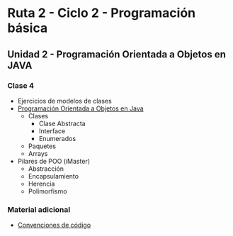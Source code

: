 # Ruta 2 - Ciclo 2 - Programación básica

## Unidad 2 - Programación Orientada a Objetos en JAVA
### Clase 4
* Ejercicios de modelos de clases
* [Programación Orientada a Objetos en Java](poo_java.ipynb)
  * Clases
    * Clase Abstracta
    * Interface
    * Enumerados
  * Paquetes
  * Arrays
* Pilares de POO (iMaster)
  * Abstracción
  * Encapsulamiento
  * Herencia
  * Polimorfismo

### Material adicional
* [Convenciones de código](https://imaster.academy/contenidos-tematicos/programacion/Unidad2/ConvencionesCodigoJava.pdf)